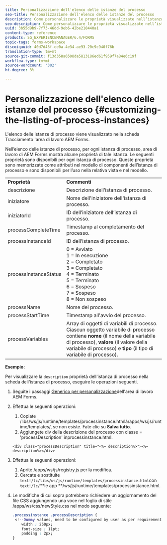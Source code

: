 ```yaml
---
title: Personalizzazione dell'elenco delle istanze del processo
seo-title: Personalizzazione dell'elenco delle istanze del processo
description: Come personalizzare le proprietà visualizzate nell’istanza di processo ’area di lavoro di AEM Forms.
seo-description: Come personalizzare le proprietà visualizzate nell’istanza di processo ’area di lavoro di AEM Forms.
uuid: 3b55d9b9-7f73-46dd-9eb6-42be218440a1
content-type: reference
products: SG_EXPERIENCEMANAGER/6.4/FORMS
topic-tags: forms-workspace
discoiquuid: 40d7d43f-ee0a-4e34-ae93-20c9c940f76b
translation-type: tm+mt
source-git-commit: f13d358a6508da5813186ed61f959f7a84e6c19f
workflow-type: tm+mt
source-wordcount: '302'
ht-degree: 3%

---
```



# Personalizzazione dell&#39;elenco delle istanze del processo {#customizing-the-listing-of-process-instances}

L&#39;elenco delle istanze di processo viene visualizzato nella scheda Tracciamento &#39;area di lavoro AEM Forms.

Nell’elenco delle istanze di processo, per ogni istanza di processo,  area di lavoro di AEM Forms mostra alcune proprietà di tale istanza. Le seguenti proprietà sono disponibili per ogni istanza di processo. Queste proprietà sono memorizzate come attributi nel modello di componenti dell’istanza di processo e sono disponibili per l’uso nella relativa vista e nel modello.

<table> 
 <tbody> 
  <tr> 
   <td><strong>Proprietà</strong></td> 
   <td><strong>Commenti</strong></td> 
  </tr> 
  <tr> 
   <td>descrizione</td> 
   <td>Descrizione dell’istanza di processo.</td> 
  </tr> 
  <tr> 
   <td>iniziatore</td> 
   <td>Nome dell'iniziatore dell'istanza di processo.</td> 
  </tr> 
  <tr> 
   <td>iniziatorId</td> 
   <td>ID dell’iniziatore dell’istanza di processo.</td> 
  </tr> 
  <tr> 
   <td>processCompleteTime</td> 
   <td>Timestamp al completamento del processo.</td> 
  </tr> 
  <tr> 
   <td>processInstanceId</td> 
   <td>ID dell’istanza di processo.</td> 
  </tr> 
  <tr> 
   <td>processInstanceStatus</td> 
   <td>0 = Avviato<br /> 1 = In esecuzione<br /> 2 = Completato<br /> 3 = Completato<br /> 4 = Terminato<br /> 5 = Terminato<br /> 6 = Sospeso<br /> 7 = Sospeso<br /> 8 = Non sospeso</td> 
  </tr> 
  <tr> 
   <td>processName</td> 
   <td>Nome del processo.</td> 
  </tr> 
  <tr> 
   <td>processStartTime</td> 
   <td>Timestamp all'avvio del processo.</td> 
  </tr> 
  <tr> 
   <td>processVariables</td> 
   <td>Array di oggetti di variabili di processo. Ciascun oggetto variabile di processo contiene <strong>nome</strong> (il nome della variabile di processo), <strong>valore</strong> (il valore della variabile di processo) e<strong> tipo</strong> (il tipo di variabile di processo).</td> 
  </tr> 
 </tbody> 
</table>

**Esempio:**

Per visualizzare la `description` proprietà dell&#39;istanza di processo nella scheda dell&#39;istanza di processo, eseguire le operazioni seguenti.

1. Seguite i passaggi [Generico per  personalizzazione](/help/forms/using/generic-steps-html-workspace-customization.md)dell&#39;area di lavoro AEM Forms.
1. Effettua le seguenti operazioni:

   1. Copiate /libs/ws/js/runtime/templates/processinstance.htmlà/apps/ws/js/runtime/templates/, se non esiste. Fate clic su **Salva tutto**.
   1. Aggiungete div della descrizione del processo con classe = &#39;processDescription&#39; inprocessinstance.html.

   ```
   <div class="processDescription" title="<%= description%>"><%= description%></div>
   ```

1. Effettua le seguenti operazioni:

   1. Aprite /apps/ws/js/registry.js per la modifica.
   1. Cercate e sostituite `text!/lc/libs/ws/js/runtime/templates/processinstance.html`con `text!/lc/`**le app **/ws/js/runtime/templates/processinstance.html.

1. Le modifiche di cui sopra potrebbero richiedere un aggiornamento del file CSS aggiungendo una voce nel foglio di stile /apps/ws/css/newStyle.css nel modo seguente:

   ```css
   .processinstance .processDescription {
    <!--Dummy values, need to be configured by user as per requirement as well as user can add or delete any property depending upon requirement-->
       width : 250px;
       font-size : 11pt;
       padding : 2px;
   }
   ```
